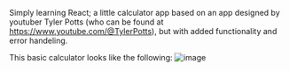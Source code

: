Simply learning React; a little calculator app based on an app designed by youtuber Tyler Potts (who can be found at https://www.youtube.com/@TylerPotts), but with added functionality and error handeling.

This basic calculator looks like the following:
![image](https://github.com/harleigh/react-basicCalculator/assets/4912070/9a22ae92-9b87-4665-bced-70a3510a754b)

